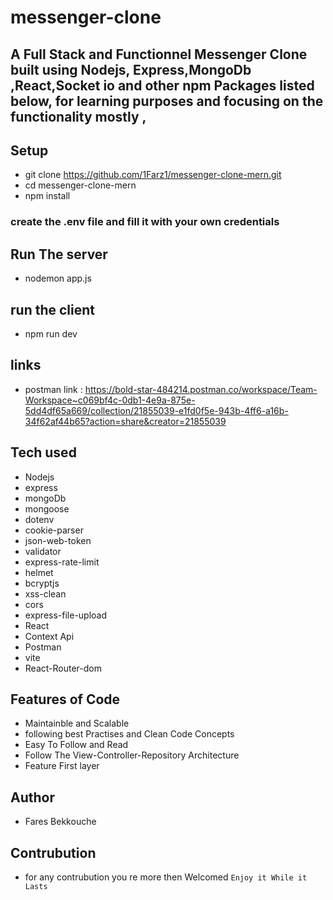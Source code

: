 # messenger-clone
## A Full Stack and Functionnel Messenger Clone built using Nodejs, Express,MongoDb ,React,Socket io and other npm Packages listed below,  for learning purposes and focusing on the functionality mostly , 

## Setup
- git clone https://github.com/1Farz1/messenger-clone-mern.git
- cd messenger-clone-mern
- npm install
### create the .env file and fill it with your own credentials
## Run The server
- nodemon app.js
## run the client
- npm run dev
## links
- postman link : https://bold-star-484214.postman.co/workspace/Team-Workspace~c069bf4c-0db1-4e9a-875e-5dd4df65a669/collection/21855039-e1fd0f5e-943b-4ff6-a16b-34f62af44b65?action=share&creator=21855039
## Tech used
 - Nodejs
 - express
 - mongoDb
 - mongoose
 - dotenv
 - cookie-parser
 - json-web-token
 - validator
 - express-rate-limit
 - helmet
 - bcryptjs
 - xss-clean
 - cors
 - express-file-upload
 - React
 - Context Api
 - Postman
 - vite
 - React-Router-dom
## Features of Code
- Maintainble and Scalable
- following best Practises and Clean Code Concepts
- Easy To Follow and Read
- Follow The View-Controller-Repository Architecture
- Feature First layer
## Author
- Fares Bekkouche
## Contrubution
- for any contrubution you re more then Welcomed
```Enjoy it While it Lasts```
